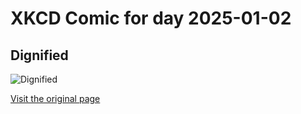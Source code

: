 
# XKCD Comic for day 2025-01-02

## Dignified

![Dignified](https://imgs.xkcd.com/comics/dignified.png "'I don't know, why is your beret staying on your head?' 'Staples.'")

[Visit the original page](https://xkcd.com/291/)
